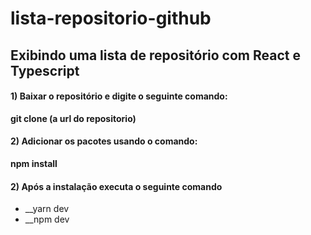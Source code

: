 # lista-repositorio-github
 __Exibindo uma lista de repositório com React e Typescript__
---
 #### 1) Baixar o repositório e digite o seguinte comando: 
 __git clone (a url do repositorio)__
 
 #### 2) Adicionar os pacotes usando o comando: 
 __npm install__

 #### 2) Após a instalação executa o seguinte comando
 * __yarn dev
 * __npm dev
